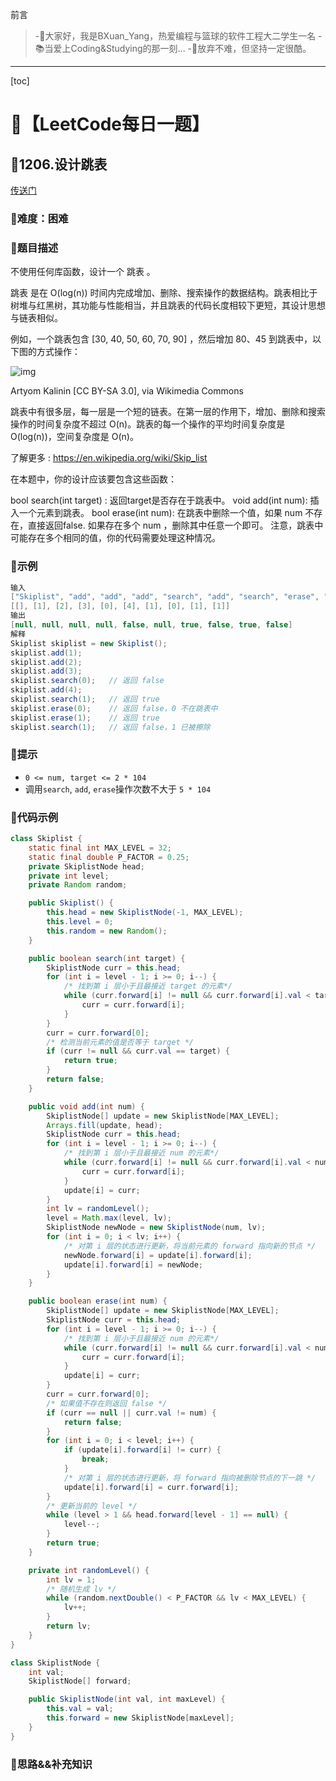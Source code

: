 前言
> -🏀大家好，我是BXuan_Yang，热爱编程与篮球的软件工程大二学生一名
> -📚当爱上Coding&Studying的那一刻...
> -🏃‍放弃不难，但坚持一定很酷。
---

[toc]

# 🍔【LeetCode每日一题】

##  🍟1206.设计跳表

[传送门](https://leetcode.cn/problems/design-skiplist/)

### 🍕难度：困难

### 🌭题目描述

不使用任何库函数，设计一个 跳表 。

跳表 是在 O(log(n)) 时间内完成增加、删除、搜索操作的数据结构。跳表相比于树堆与红黑树，其功能与性能相当，并且跳表的代码长度相较下更短，其设计思想与链表相似。

例如，一个跳表包含 [30, 40, 50, 60, 70, 90] ，然后增加 80、45 到跳表中，以下图的方式操作：

![img](https://xingqiu-tuchuang-1256524210.cos.ap-shanghai.myqcloud.com/5717/1506_skiplist.gif)


Artyom Kalinin [CC BY-SA 3.0], via Wikimedia Commons

跳表中有很多层，每一层是一个短的链表。在第一层的作用下，增加、删除和搜索操作的时间复杂度不超过 O(n)。跳表的每一个操作的平均时间复杂度是 O(log(n))，空间复杂度是 O(n)。

了解更多 : https://en.wikipedia.org/wiki/Skip_list

在本题中，你的设计应该要包含这些函数：

bool search(int target) : 返回target是否存在于跳表中。
void add(int num): 插入一个元素到跳表。
bool erase(int num): 在跳表中删除一个值，如果 num 不存在，直接返回false. 如果存在多个 num ，删除其中任意一个即可。
注意，跳表中可能存在多个相同的值，你的代码需要处理这种情况。


### 🍿示例 

```java
输入
["Skiplist", "add", "add", "add", "search", "add", "search", "erase", "erase", "search"]
[[], [1], [2], [3], [0], [4], [1], [0], [1], [1]]
输出
[null, null, null, null, false, null, true, false, true, false]
解释
Skiplist skiplist = new Skiplist();
skiplist.add(1);
skiplist.add(2);
skiplist.add(3);
skiplist.search(0);   // 返回 false
skiplist.add(4);
skiplist.search(1);   // 返回 true
skiplist.erase(0);    // 返回 false，0 不在跳表中
skiplist.erase(1);    // 返回 true
skiplist.search(1);   // 返回 false，1 已被擦除
```

### 🥓提示

- `0 <= num, target <= 2 * 104`
- 调用`search`, `add`,  `erase`操作次数不大于 `5 * 104` 

### 🧇代码示例

```java
class Skiplist {
    static final int MAX_LEVEL = 32;
    static final double P_FACTOR = 0.25;
    private SkiplistNode head;
    private int level;
    private Random random;

    public Skiplist() {
        this.head = new SkiplistNode(-1, MAX_LEVEL);
        this.level = 0;
        this.random = new Random();
    }

    public boolean search(int target) {
        SkiplistNode curr = this.head;
        for (int i = level - 1; i >= 0; i--) {
            /* 找到第 i 层小于且最接近 target 的元素*/
            while (curr.forward[i] != null && curr.forward[i].val < target) {
                curr = curr.forward[i];
            }
        }
        curr = curr.forward[0];
        /* 检测当前元素的值是否等于 target */
        if (curr != null && curr.val == target) {
            return true;
        } 
        return false;
    }

    public void add(int num) {
        SkiplistNode[] update = new SkiplistNode[MAX_LEVEL];
        Arrays.fill(update, head);
        SkiplistNode curr = this.head;
        for (int i = level - 1; i >= 0; i--) {
            /* 找到第 i 层小于且最接近 num 的元素*/
            while (curr.forward[i] != null && curr.forward[i].val < num) {
                curr = curr.forward[i];
            }
            update[i] = curr;
        }
        int lv = randomLevel();
        level = Math.max(level, lv);
        SkiplistNode newNode = new SkiplistNode(num, lv);
        for (int i = 0; i < lv; i++) {
            /* 对第 i 层的状态进行更新，将当前元素的 forward 指向新的节点 */
            newNode.forward[i] = update[i].forward[i];
            update[i].forward[i] = newNode;
        }
    }

    public boolean erase(int num) {
        SkiplistNode[] update = new SkiplistNode[MAX_LEVEL];
        SkiplistNode curr = this.head;
        for (int i = level - 1; i >= 0; i--) {
            /* 找到第 i 层小于且最接近 num 的元素*/
            while (curr.forward[i] != null && curr.forward[i].val < num) {
                curr = curr.forward[i];
            }
            update[i] = curr;
        }
        curr = curr.forward[0];
        /* 如果值不存在则返回 false */
        if (curr == null || curr.val != num) {
            return false;
        }
        for (int i = 0; i < level; i++) {
            if (update[i].forward[i] != curr) {
                break;
            }
            /* 对第 i 层的状态进行更新，将 forward 指向被删除节点的下一跳 */
            update[i].forward[i] = curr.forward[i];
        }
        /* 更新当前的 level */
        while (level > 1 && head.forward[level - 1] == null) {
            level--;
        }
        return true;
    }

    private int randomLevel() {
        int lv = 1;
        /* 随机生成 lv */
        while (random.nextDouble() < P_FACTOR && lv < MAX_LEVEL) {
            lv++;
        }
        return lv;
    }
}

class SkiplistNode {
    int val;
    SkiplistNode[] forward;

    public SkiplistNode(int val, int maxLevel) {
        this.val = val;
        this.forward = new SkiplistNode[maxLevel];
    }
}
```
### 🧀思路&&补充知识